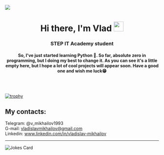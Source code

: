 ![](https://komarev.com/ghpvc/?username=vmih101&style=flat-square)

<h1 align="center">Hi there, I'm Vlad</a> 
<img src="https://github.com/blackcater/blackcater/raw/main/images/Hi.gif" height="32"/></h1>
<h3 align="center">STEP IT Academy student</h3>

<h4 align="center">So, I've just started learning Python 🤯. So far, absolute zero in programming, but I doing my best to change it. As you can see it's a little empty here, but I hope a lot of cool projects will appear soon. Have a good one and wish me luck😁</h4>
<br>
<br>

[![trophy](https://github-profile-trophy.vercel.app/?username=vmih101&theme=onedark&margin-w=80&no-frame=true)](https://github.com/ryo-ma/github-profile-trophy)

## My contacts:<br>
Telegram: @v_mikhailov1993 <br>
G-mail: vladislavmikhailov@gmail.com <br>
Linkedin: www.linkedin.com/in/vladislav-mikhailov <br>
<hr>

<img src="https://readme-jokes.vercel.app/api" alt="Jokes Card" />
